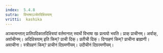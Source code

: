 ```yaml
---
index:  5.4.8
sutra:  विभाषाऽञ्चेरदिक्ष्त्रियाम्
vritti:  kashika 
---
```


अञ्चत्यन्तात् प्रातिपदिकातदिक्ष्त्रियां वर्तमानात् स्वार्थे विभाषा खः प्रत्ययो भवति। प्राक् प्राचीनम्। अर्वाक्, अर्वाचीनम्। अदिक्ष्त्रियाम् इति किम्? प्राची दिक्। प्रतीची दिक्। दिग्ग्रहणं किम्? प्राचीना ब्राह्मणी। अवाचीना। स्त्रीग्रहणं किम्? प्राचीनं दिग्रमणीयम्। उदीचीनं दिग्ररमणीयम्।

